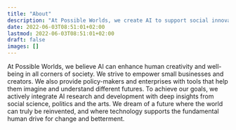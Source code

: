 ```yaml
---
title: "About"
description: "At Possible Worlds, we create AI to support social innovation"
date: 2022-06-03T08:51:01+02:00
lastmod: 2022-06-03T08:51:01+02:00
draft: false
images: []
---
```


At Possible Worlds, we believe AI can enhance human creativity and well-being in all corners of society. We strive to empower small businesses and creators. We also provide policy-makers and enterprises with tools that help them imagine and understand different futures. To achieve our goals, we actively integrate AI research and development with deep insights from social science, politics and the arts. We dream of a future where the world can truly be reinvented, and where technology supports the fundamental human drive for change and betterment. 
